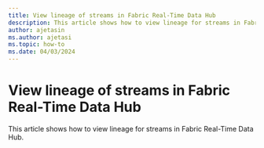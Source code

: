 ```yaml
---
title: View lineage of streams in Fabric Real-Time Data Hub
description: This article shows how to view lineage for streams in Fabric Real-Time Data Hub.
author: ajetasin
ms.author: ajetasi
ms.topic: how-to
ms.date: 04/03/2024
---
```


# View lineage of streams in Fabric Real-Time Data Hub
This article shows how to view lineage for streams in Fabric Real-Time Data Hub.